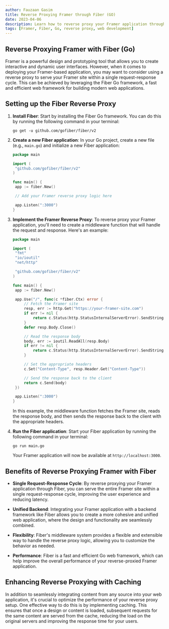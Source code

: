 ```yaml
---
author: Fauzaan Gasim
title: Reverse Proxying Framer through Fiber (GO)
date: 2023-04-06
description: Learn how to reverse proxy your Framer application through the Fiber Go framework, enabling you to serve your Framer site within a single request-response cycle.
tags: [Framer, Fiber, Go, reverse proxy, web development]
---
```


## Reverse Proxying Framer with Fiber (Go)

Framer is a powerful design and prototyping tool that allows you to create interactive and dynamic user interfaces. However, when it comes to deploying your Framer-based application, you may want to consider using a reverse proxy to serve your Framer site within a single request-response cycle. This can be achieved by leveraging the Fiber Go framework, a fast and efficient web framework for building modern web applications.

## Setting up the Fiber Reverse Proxy

1. **Install Fiber**: Start by installing the Fiber Go framework. You can do this by running the following command in your terminal:

   ```
   go get -u github.com/gofiber/fiber/v2
   ```

2. **Create a new Fiber application**: In your Go project, create a new file (e.g., `main.go`) and initialize a new Fiber application:

   ```go
   package main

   import (
   	"github.com/gofiber/fiber/v2"
   )

   func main() {
   	app := fiber.New()

   	// Add your Framer reverse proxy logic here

   	app.Listen(":3000")
   }
   ```

3. **Implement the Framer Reverse Proxy**: To reverse proxy your Framer application, you'll need to create a middleware function that will handle the request and response. Here's an example:

   ```go
   package main

   import (
   	"fmt"
   	"io/ioutil"
   	"net/http"

   	"github.com/gofiber/fiber/v2"
   )

   func main() {
   	app := fiber.New()

   	app.Use("/", func(c *fiber.Ctx) error {
   		// Fetch the Framer site
   		resp, err := http.Get("https://your-framer-site.com")
   		if err != nil {
   			return c.Status(http.StatusInternalServerError).SendString(err.Error())
   		}
   		defer resp.Body.Close()

   		// Read the response body
   		body, err := ioutil.ReadAll(resp.Body)
   		if err != nil {
   			return c.Status(http.StatusInternalServerError).SendString(err.Error())
   		}

   		// Set the appropriate headers
   		c.Set("Content-Type", resp.Header.Get("Content-Type"))

   		// Send the response back to the client
   		return c.Send(body)
   	})

   	app.Listen(":3000")
   }
   ```

   In this example, the middleware function fetches the Framer site, reads the response body, and then sends the response back to the client with the appropriate headers.

4. **Run the Fiber application**: Start your Fiber application by running the following command in your terminal:

   ```
   go run main.go
   ```

   Your Framer application will now be available at `http://localhost:3000`.

## Benefits of Reverse Proxying Framer with Fiber

- **Single Request-Response Cycle**: By reverse proxying your Framer application through Fiber, you can serve the entire Framer site within a single request-response cycle, improving the user experience and reducing latency.

- **Unified Backend**: Integrating your Framer application with a backend framework like Fiber allows you to create a more cohesive and unified web application, where the design and functionality are seamlessly combined.

- **Flexibility**: Fiber's middleware system provides a flexible and extensible way to handle the reverse proxy logic, allowing you to customize the behavior as needed.

- **Performance**: Fiber is a fast and efficient Go web framework, which can help improve the overall performance of your reverse-proxied Framer application.

## Enhancing Reverse Proxying with Caching

In addition to seamlessly integrating content from any source into your web application, it's crucial to optimize the performance of your reverse proxy setup. One effective way to do this is by implementing caching. This ensures that once a design or content is loaded, subsequent requests for the same content are served from the cache, reducing the load on the original servers and improving the response time for your users.